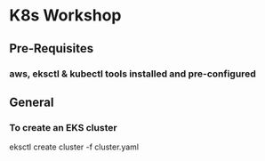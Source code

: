 # K8s Workshop
## Pre-Requisites
### aws, eksctl & kubectl tools installed and pre-configured
## General
### To create an EKS cluster
eksctl create cluster -f cluster.yaml
